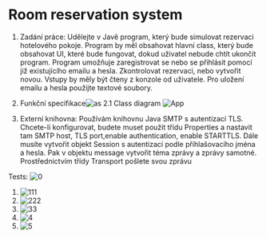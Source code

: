 # Room reservation system

1. Zadání práce:
 Udělejte v Javě program, který bude simulovat rezervaci hotelového pokoje. Program by měl obsahovat hlavní class, který bude obsahovat UI, které bude fungovat, dokud uživatel nebude chtít ukončit program. Program umožňuje zaregistrovat se nebo se přihlásit pomocí již existujícího emailu a hesla. Zkontrolovat rezervaci, nebo vytvořit novou. Vstupy by měly být čteny z konzole od uživatele. Pro uložení emailu a hesla použijte textové soubory.

2. Funkční specifikace![as](https://user-images.githubusercontent.com/79978940/119535420-4376e780-bd88-11eb-9900-c39bb2e5d201.jpg)
2.1 Class diagram ![App](https://user-images.githubusercontent.com/79978940/119535539-673a2d80-bd88-11eb-8810-f650ef688f30.png)
3. Externí knihovna: 
Používám knihovnu Java SMTP s autentizací TLS. Chcete-li konfigurovat, budete muset použít třídu Properties a nastavit tam SMTP host, TLS port,enable authentication, enable STARTTLS. Dále musíte vytvořit objekt Session s autentizací podle přihlašovacího jména a hesla. Pak v objektu message vytvořit téma zprávy a zprávy samotné. Prostřednictvím třídy Transport pošlete svou zprávu

Tests:
 ![0](https://user-images.githubusercontent.com/79978940/119540563-db2b0480-bd8d-11eb-97fa-9da3a6c2ad22.jpg)
1. ![111](https://user-images.githubusercontent.com/79978940/119540580-de25f500-bd8d-11eb-9bd7-b132c4172b12.jpg)
2. ![222](https://user-images.githubusercontent.com/79978940/119540586-dfefb880-bd8d-11eb-8d1b-08cca1931f49.jpg)
3. ![33](https://user-images.githubusercontent.com/79978940/119540591-e120e580-bd8d-11eb-9e69-9193b611807a.jpg)
4. ![4](https://user-images.githubusercontent.com/79978940/119540597-e2521280-bd8d-11eb-9d5e-d36112055397.jpg)
5. ![5](https://user-images.githubusercontent.com/79978940/119540602-e3833f80-bd8d-11eb-94d4-854e66ea2171.jpg)

